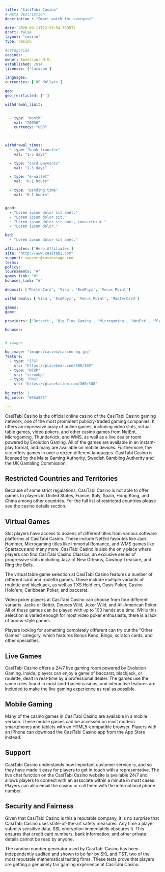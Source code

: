 ```yaml
---
title: "CasiTabi Casino"
# meta description
description : "Smart watch for everyone"

date: 2020-09-11T12:51:54.739572
draft: false
layout: "casino" 
type: casino

#categories
casinos: 
owner: Sweetspot N.V.
established: 2014
licences: ['Curacao']

languages: 
currencies: ['US dollars']

geo: 
geo_resrticted: ['']

withdrawal_limit:

  
  - type: "month"
    val: "20000"
    currency: "USD"
  
  

withdrawal_times:
  - type: "bank transfer"
    val: "1-5 days"

  - type: "card payments"
    val: "1-5 days"

  - type: "e-wallet"
    val: "0-1 hours"

  - type: "pending time"
    val: "0-1 hours"


good:
  - "Lorem ipsum dolor sit amet."
  - "Lorem ipsum dolor sit."
  - "Lorem ipsum dolor sit amet, consectetur."
  - "Lorem ipsum dolor."

bad:
  - "Lorem ipsum dolor sit amet."

affiliates: ['Hero Affiliates']
site: "http://www.casitabi.com"
support: support@casinosaga.com
terms:
policy:
tournaments: "#"
games_link: "#"
bonuses_link: "#"

deposit: ['MasterCard', 'Visa', 'EcoPayz', 'Venus Point']

withdrawals: ['Visa', 'EcoPayz', 'Venus Point', 'MasterCard']

games: 
game:

providers: ['Betsoft', 'Big Time Gaming', 'Microgaming', 'NetEnt', "Play'n GO", 'Rabcat', 'Red Tiger Gaming', 'Hacksaw Gaming', 'Push Gaming', 'Pragmatic Play', 'Relax Gaming', 'Zonelock', 'Lightning Box', '2 By 2 Gaming', 'Pocket Games Soft', 'Kalamba Games', 'Thunderkick', '1x2Games', 'Just For The Win', 'Playson', 'Gamomat', 'Stakelogic', 'Wazdan', 'Bally', 'Barcrest Games', 'Blueprint Gaming', 'Booming Games', 'Cayetano Gaming', 'Chance Interactive', 'Crazy Tooth Studio', 'Inspired', 'Iron Dog Studios', 'NextGen Gaming', 'Wild Streak Gaming', 'WMS', 'Evolution Gaming']

bonuses:


# images

bg_image: "images/casino/casino-bg.jpg"  
feature:
  - type: "JPG" 
    src: "https://placebear.com/300/300"
  - type: "WEBP"
    src: "srcwebp"
  - type: "PNG"
    src: "https://placekitten.com/300/300"  
 
bg_ratio: 1 
bg_color: "#58a525"  

---
```


CasiTabi Casino is the official online casino of the CasiTabi Casino gaming network, one of the most prominent publicly-traded gaming companies. It offers an impressive array of online games, including video slots, virtual table games, video pokers, and other casino games from NetEnt, Microgaming, Thunderkick, and WMS, as well as a live dealer room powered by Evolution Gaming. All of the games are available in an instant-play format, and many are available on mobile devices. Furthermore, the site offers games in over a dozen different languages. CasiTabi Casino is licensed by the Malta Gaming Authority, Swedish Gambling Authority and the UK Gambling Commission.

## Restricted Countries and Territories
Because of some strict regulations, CasiTabi Casino is not able to offer games to players in United States, France, Italy, Spain, Hong Kong, and China among other countries. For the full list of restricted countries please see the casino details section.

## Virtual Games
Slot players have access to dozens of different titles from various software platforms at CasiTabi Casino. These include NetEnt favorites like Jack Hammer, Microgaming titles like Immortal Romance, and WMS games like Spartacus and many more. CasiTabi Casino is also the only place where players can find CasiTabi Casino Classics, an exclusive series of progressive slots including Jazz of New Orleans, Cowboy Treasure, and Ring the Bells.

The virtual table game selection at CasiTabi Casino features a number of different card and roulette games. These include multiple variants of roulette and blackjack, as well as TXS Hold'em, Oasis Poker, Casino Hold'em, Caribbean Poker, and baccarat.

Video poker players at CasiTabi Casino can choose from four different variants: Jacks or Better, Deuces Wild, Joker Wild, and All-American Poker. All of these games can be played with up to 100 hands at a time. While this selection is varied enough for most video poker enthusiasts, there is a lack of bonus-style games.

Players looking for something completely different can try out the "Other Games" category, which features Bonus Keno, Bingo, scratch cards, and other specialties.

## Live Games
CasiTabi Casino offers a 24/7 live gaming room powered by Evolution Gaming. Inside, players can enjoy a game of baccarat, blackjack, or roulette, dealt in real-time by a professional dealer. The games use the same rules found in most land-based casinos, and interactive features are included to make the live gaming experience as real as possible.

## Mobile Gaming
Many of the casino games in CasiTabi Casino are available in a mobile version. These mobile games can be accessed on most modern smartphones and tablets with an HTML5-compatible browser. Players with an iPhone can download the CasiTabi Casino app from the App Store instead.

## Support
CasiTabi Casino understands how important customer service is, and so they have made it easy for players to get in touch with a representative. The live chat function on the CasiTabi Casino website is available 24/7 and allows players to connect with an associate within a minute in most cases. Players can also email the casino or call them with the international phone number.

## Security and Fairness
Given that CasiTabi Casino is this a reputable company, it is no surprise that CasiTabi Casino uses state-of-the-art safety measures. Any time a player submits sensitive data, SSL encryption immediately obscures it. This ensures that credit card numbers, bank information, and other private details cannot be read by anyone.

The random number generator used by CasiTabi Casino has been independently audited and shown to be fair by SKL and TST, two of the most reputable mathematical testing firms. These tests prove that players are getting a genuinely fair gaming experience at CasiTabi Casino.